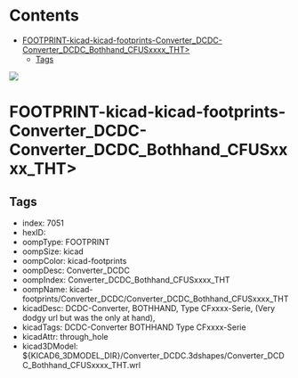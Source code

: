 



Contents
========

* [FOOTPRINT-kicad-kicad-footprints-Converter_DCDC-Converter_DCDC_Bothhand_CFUSxxxx_THT>](#footprint-kicad-kicad-footprints-converter_dcdc-converter_dcdc_bothhand_cfusxxxx_tht)
	* [Tags](#tags)
  
![][im]
# FOOTPRINT-kicad-kicad-footprints-Converter_DCDC-Converter_DCDC_Bothhand_CFUSxxxx_THT>

## Tags

- index: 7051
- hexID: 
- oompType: FOOTPRINT
- oompSize: kicad
- oompColor: kicad-footprints
- oompDesc: Converter_DCDC
- oompIndex: Converter_DCDC_Bothhand_CFUSxxxx_THT
- oompName: kicad-footprints/Converter_DCDC/Converter_DCDC_Bothhand_CFUSxxxx_THT
- kicadDesc: DCDC-Converter, BOTHHAND, Type CFxxxx-Serie,  (Very dodgy url but was the only at hand),
- kicadTags: DCDC-Converter BOTHHAND Type CFxxxx-Serie
- kicadAttr: through_hole
- kicad3DModel: ${KICAD6_3DMODEL_DIR}/Converter_DCDC.3dshapes/Converter_DCDC_Bothhand_CFUSxxxx_THT.wrl



[im]: image.png
